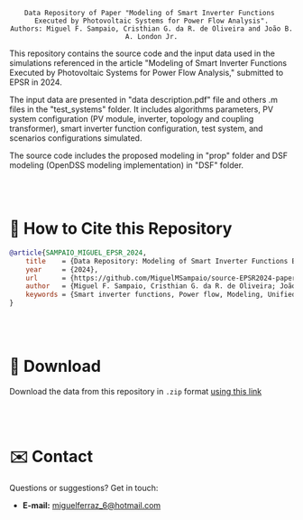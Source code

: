 <div align="center">
    
    Data Repository of Paper "Modeling of Smart Inverter Functions 
    Executed by Photovoltaic Systems for Power Flow Analysis".
    Authors: Miguel F. Sampaio, Cristhian G. da R. de Oliveira and João B. A. London Jr.
</div>

This repository contains the source code and the input data used in the simulations referenced in the article "Modeling of Smart Inverter Functions Executed by Photovoltaic Systems for Power Flow Analysis," submitted to EPSR in 2024.

The input data are presented in "data description.pdf" file and others .m files in the "test_systems" folder. It includes algorithms parameters, PV system configuration (PV module, inverter, topology and coupling transformer), smart inverter function configuration, test system, and scenarios configurations simulated.

The source code includes the proposed modeling in "prop" folder and DSF modeling (OpenDSS modeling implementation) in "DSF" folder. 

<br><br>

# 💬 How to Cite this Repository

```bibtex
@article{SAMPAIO_MIGUEL_EPSR_2024,
    title    = {Data Repository: Modeling of Smart Inverter Functions Executed by Photovoltaic Systems for Power Flow Analysis},
    year     = {2024},
    url      = {https://github.com/MiguelMSampaio/source-EPSR2024-paper},
    author   = {Miguel F. Sampaio, Cristhian G. da R. de Oliveira; João B. A. London Jr.},
    keywords = {Smart inverter functions, Power flow, Modeling, Unified approach.},
}
```

<br><br>

# 💾 Download
Download the data from this repository in `.zip` format [using this link](https://github.com/MiguelMSampaio/source-EPSR2024-paper/archive/refs/heads/main.zip)

<br><br>

# ✉️ Contact

Questions or suggestions? Get in touch:

- **E-mail:** miguelferraz_6@hotmail.com

<br><br>
